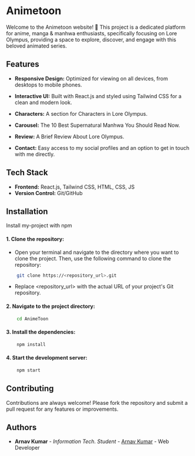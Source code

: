 
# Animetoon

Welcome to the Animetoon website! 🎉 This project is a dedicated platform for anime, manga & manhwa enthusiasts, specifically focusing on Lore Olympus, providing a space to explore, discover, and engage with this beloved animated series.
## Features

- **Responsive Design:** Optimized for viewing on all devices, from desktops to mobile phones.
- **Interactive UI:** Built with React.js and styled using Tailwind CSS for a clean and modern look.
- **Characters:** A section for Characters in Lore Olympus.
- **Carousel:** The 10 Best Supernatural Manhwa You Should Read Now.
- **Review:** A Brief Review About Lore Olympus.

- **Contact:** Easy access to my social profiles and an option to get in touch with me directly.
## Tech Stack

 - **Frontend:** React.js, Tailwind CSS, HTML, CSS, JS
 - **Version Control:** Git/GitHub

## Installation

Install my-project with npm

#### 1. Clone the repository: 
 - Open your terminal and navigate to the directory where you want to clone the project. Then, use the following command to clone the repository:
```bash
    git clone https://<repository_url>.git 
``` 
- Replace <repository_url> with the actual URL of your project's Git repository.

 #### 2. Navigate to the project directory:
```bash
    cd AnimeToon
``` 
#### 3. Install the dependencies:
```bash
    npm install
``` 
#### 4. Start the development server:
```bash
    npm start

``` 
## Contributing

Contributions are always welcome!
Please fork the repository and submit a pull request for any features or improvements.


## Authors

- **Arnav Kumar** - *Information Tech. Student* - [Arnav Kumar](https://github.com/arnavkumar2k5) - Web Developer

